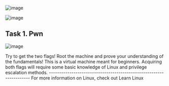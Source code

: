 
![image](https://github.com/user-attachments/assets/4ddd782f-997a-4745-9916-f79913fb1762)

![image](https://github.com/user-attachments/assets/e58ba1cd-a88c-4da9-b525-d221a8dee925)


<h2>Task 1. Pwn</h2>

![image](https://github.com/user-attachments/assets/62596890-c2b8-41c6-af3d-892e6872998a)

<p>Try to get the two flags!  Root the machine and prove your understanding of the fundamentals! This is a virtual machine meant for beginners. Acquiring both flags will require some basic knowledge of Linux and privilege escalation methods.
--------------------------------------------------------------------
For more information on Linux, check out Learn Linux
</p>



